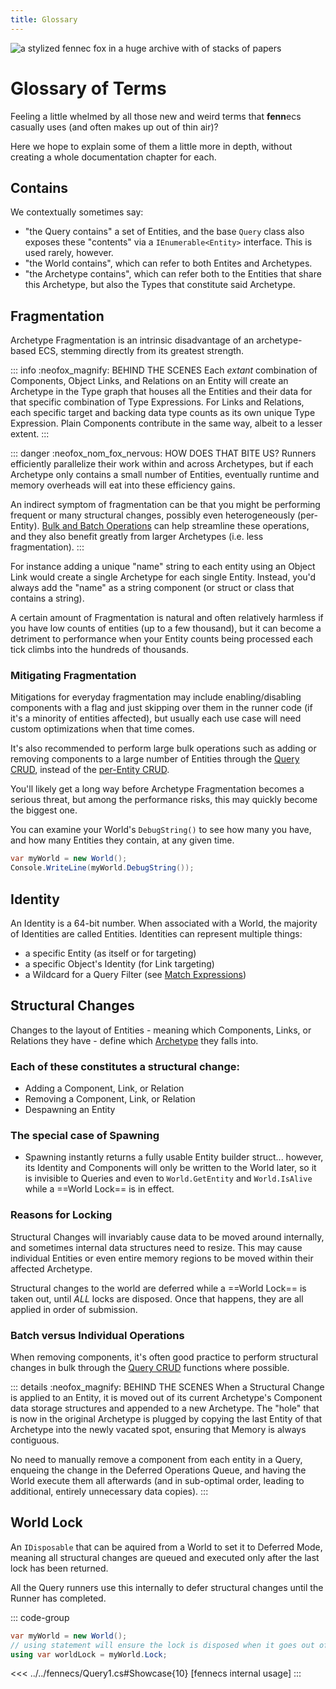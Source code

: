 ```yaml
---
title: Glossary
---
```


![a stylized fennec fox in a huge archive with of stacks of papers](https://fennecs.tech/img/fennec-glossary.png)


# Glossary of Terms
Feeling a little whelmed by all those new and weird terms that **fenn**ecs casually uses (and often makes up out of thin air)?

Here we hope to explain some of them a little more in depth, without creating a whole documentation chapter for each.


## Contains
We contextually sometimes say:

- "the Query contains" a set of Entities, and the base `Query` class also exposes these "contents" via a `IEnumerable<Entity>` interface. This is used rarely, however.
- "the World contains", which can refer to both Entites and Archetypes.
- "the Archetype contains", which can refer both to the Entities that share this Archetype, but also the Types that constitute said Archetype.

## Fragmentation
Archetype Fragmentation is an intrinsic disadvantage of an archetype-based ECS, stemming directly from its greatest strength. 

::: info :neofox_magnify: BEHIND THE SCENES
Each *extant* combination of Components, Object Links, and Relations on an Entity will create an Archetype in the Type graph that houses all the Entities and their data for that specific combination of Type Expressions. For Links and Relations, each specific target and backing data type counts as its own unique Type Expression. Plain Components contribute in the same way, albeit to a lesser extent.
:::

::: danger :neofox_nom_fox_nervous: HOW DOES THAT BITE US?
Runners efficiently parallelize their work within and across Archetypes, but if each Archetype only contains a small number of Entities, eventually runtime and memory overheads will eat into these efficiency gains.

An indirect symptom of fragmentation can be that you might be performing frequent or many structural changes, possibly even heterogeneously (per-Entity). [Bulk and Batch Operations](/docs/Queries/CRUD.md#batch-operations) can help streamline these operations, and they also benefit greatly from larger Archetypes (i.e. less fragmentation).
:::


For instance adding a unique "name" string to each entity using an Object Link would create a single Archetype for each single Entity. Instead, you'd always add the "name" as a string component (or struct or class that contains a string).

A certain amount of Fragmentation is natural and often relatively harmless if you have low counts of entities (up to a few thousand), but it can become a detriment to performance when your Entity counts being processed each tick climbs into the hundreds of thousands.

### Mitigating Fragmentation
Mitigations for everyday fragmentation may include enabling/disabling components with a flag and just skipping over them in the runner code (if it's a minority of entities affected), but usually each use case will need custom optimizations when that time comes. 

It's also recommended to perform large bulk operations such as adding or removing components to a large number of Entities through the [Query CRUD](/docs/Queries/CRUD.md), instead of the [per-Entity CRUD](/docs/Entities/CRUD.md).

You'll likely get a long way before Archetype Fragmentation becomes a serious threat, but among the performance risks, this may quickly become the biggest one. 

You can examine your World's `DebugString()` to see how many you have, and how many Entities they contain, at any given time.

```cs
var myWorld = new World();
Console.WriteLine(myWorld.DebugString());
```

## Identity
An Identity is a 64-bit number. When associated with a World, the majority of Identities are called Entities. Identities can represent multiple things:
- a specific Entity (as itself or for targeting)
- a specific Object's Identity (for Link targeting)
- a Wildcard for a Query Filter (see [Match Expressions](/docs/Queries/MatchExpressions.md))

## Structural Changes

Changes to the layout of Entities - meaning which Components, Links, or Relations they have - define which [Archetype](/docs/Archetype.md) they falls into. 

### Each of these constitutes a structural change:
 - Adding a Component, Link, or Relation
 - Removing a Component, Link, or Relation
 - Despawning an Entity

### The special case of Spawning

- Spawning instantly returns a fully usable Entity builder struct... however, its Identity and Components will only be written to the World later, so it is invisible to Queries and even to `World.GetEntity` and `World.IsAlive` while a ==World Lock== is in effect.

### Reasons for Locking
Structural Changes will invariably cause data to be moved around internally, and sometimes internal data structures need to resize. This may cause individual Entities or even entire memory regions to be moved within their affected Archetype.

Structural changes to the world are deferred while a ==World Lock== is taken out, until _ALL_ locks are disposed. Once that happens, they are all applied in order of submission.

### Batch versus Individual Operations
When removing components, it's often good practice to perform structural changes in bulk through the [Query CRUD](/docs/Queries/CRUD.md) functions where possible. 


::: details :neofox_magnify: BEHIND THE SCENES
When a Structural Change is applied to an Entity, it is moved out of its current Archetype's Component data storage structures and appended to a new Archetype. The "hole" that is now in the original Archetype is plugged by copying the last Entity of that Archetype into the newly vacated spot, ensuring that Memory is always contiguous.

No need to manually remove a component from each entity in a Query, enqueing the change in the Deferred Operations Queue, and having the World execute them all afterwards (and in sub-optimal order, leading to additional, entirely unnecessary data copies).
:::


## World Lock

An `IDisposable` that can be aquired from a World to set it to Deferred Mode, meaning all structural changes are queued and executed only after the last lock has been returned.

All the Query runners use this internally to defer structural changes until the Runner has completed.

::: code-group

```cs [how to use it]
var myWorld = new World();
// using statement will ensure the lock is disposed when it goes out of scope.
using var worldLock = myWorld.Lock;
```

<<< ../../fennecs/Query1.cs#Showcase{10} [fennecs internal usage]
:::